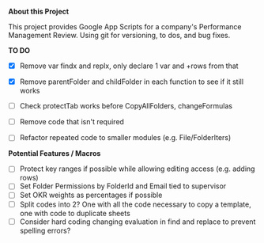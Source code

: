 **About this Project**

This project provides Google App Scripts for a company's Performance Management Review.  Using git for versioning, to dos, and bug fixes.


**TO DO**
- [X] Remove var findx and replx, only declare 1 var and +rows from that
- [X] Remove parentFolder and childFolder in each function to see if it still works
- [ ] Check protectTab works before CopyAllFolders, changeFormulas
- [ ] Remove code that isn't required
- [ ] Refactor repeated code to smaller modules (e.g. File/FolderIters)


**Potential Features / Macros**
- [ ] Protect key ranges if possible while allowing editing access (e.g. adding rows)
- [ ] Set Folder Permissions by FolderId and Email tied to supervisor
- [ ] Set OKR weights as percentages if possible
- [ ] Split codes into 2?  One with all the code necessary to copy a template, one with code to duplicate sheets
- [ ] Consider hard coding changing evaluation in find and replace to prevent spelling errors?
